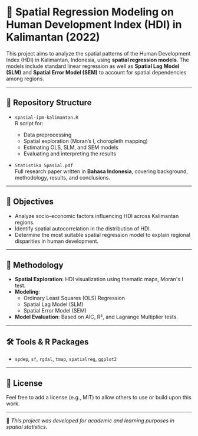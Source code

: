 # 📌 Spatial Regression Modeling on Human Development Index (HDI) in Kalimantan (2022)

This project aims to analyze the spatial patterns of the Human Development Index (HDI) in Kalimantan, Indonesia, using **spatial regression models**. The models include standard linear regression as well as **Spatial Lag Model (SLM)** and **Spatial Error Model (SEM)** to account for spatial dependencies among regions.

---

## 📁 Repository Structure

- `spasial-ipm-kalimantan.R`  
  R script for:
  - Data preprocessing
  - Spatial exploration (Moran’s I, choropleth mapping)
  - Estimating OLS, SLM, and SEM models
  - Evaluating and interpreting the results

- `Statistika Spasial.pdf`  
  Full research paper written in **Bahasa Indonesia**, covering background, methodology, results, and conclusions.

---

## 🎯 Objectives

- Analyze socio-economic factors influencing HDI across Kalimantan regions.
- Identify spatial autocorrelation in the distribution of HDI.
- Determine the most suitable spatial regression model to explain regional disparities in human development.

---

## 🧠 Methodology

- **Spatial Exploration**: HDI visualization using thematic maps, Moran's I test.
- **Modeling**:
  - Ordinary Least Squares (OLS) Regression
  - Spatial Lag Model (SLM)
  - Spatial Error Model (SEM)
- **Model Evaluation**: Based on AIC, R², and Lagrange Multiplier tests.

---

## 🛠️ Tools & R Packages

- `spdep`, `sf`, `rgdal`, `tmap`, `spatialreg`, `ggplot2`

---

## 📄 License

Feel free to add a license (e.g., MIT) to allow others to use or build upon this work.

---

📌 *This project was developed for academic and learning purposes in spatial statistics.*
